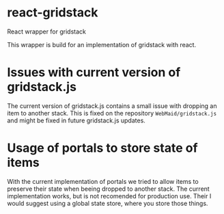 # react-gridstack
React wrapper for gridstack

This wrapper is build for an implementation of gridstack with react.

# Issues with current version of gridstack.js
The current version of gridstack.js contains a small issue with dropping an item to another stack. This is fixed on the repository `WebMaid/gridstack.js` and might be fixed in future gridstack.js updates.

# Usage of portals to store state of items
With the current implementation of portals we tried to allow items to preserve their state when beeing dropped to another stack. The current implementation works, but is not recomended for production use. Their I would suggest using a global state store, where you store those things.
